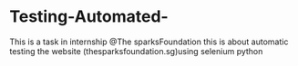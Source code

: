 # Testing-Automated-
This is a task in internship @The sparksFoundation this is about automatic testing the website (thesparksfoundation.sg)using selenium python
